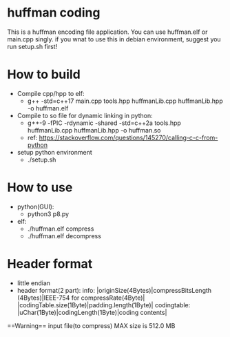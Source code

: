 huffman coding
===
This is a huffman encoding file application.
You can use huffman.elf or main.cpp singly. 
if you wnat to use this in debian environment, suggest you run setup.sh first!

# How to build
* Compile cpp/hpp to elf:
    * g++ -std=c++17 main.cpp tools.hpp huffmanLib.cpp huffmanLib.hpp -o huffman.elf
* Compile to so file for dynamic linking in python:
    * g++-9 -fPIC -rdynamic -shared -std=c++2a tools.hpp huffmanLib.cpp huffmanLib.hpp -o huffman.so
    * ref: https://stackoverflow.com/questions/145270/calling-c-c-from-python
* setup python environment
    * ./setup.sh

# How to use
* python(GUI):
    * python3 p8.py
* elf:
    * ./huffman.elf <file> compress
    * ./huffman.elf <file> decompress

# Header format 
 * little endian
 * header format(2 part):
    info:
        |originSize(4Bytes)|compressBitsLength (4Bytes)|IEEE-754 for compressRate(4Byte)|
        |codingTable.size(1Byte)|padding.length(1Byte)|
    codingtable:
        |uChar(1Byte)|codingLength(1Byte)|coding contents|

==Warning==
input file(to compress) MAX size is 512.0 MB